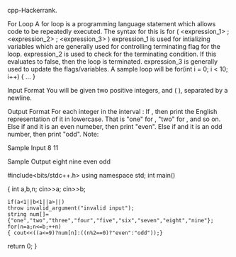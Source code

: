 cpp-Hackerrank.

For Loop
A for loop is a programming language statement which allows code to be repeatedly executed.
The syntax for this is
for ( <expression_1> ; <expression_2> ; <expression_3> )
<statement>
expression_1 is used for intializing variables which are generally used for controlling terminating flag
for the loop.
expression_2 is used to check for the terminating condition. If this evaluates to false, then the loop is
terminated.
expression_3 is generally used to update the flags/variables.
A sample loop will be
for(int i = 0; i < 10; i++) {
...
}
                      
Input Format
You will be given two positive integers, and ( ), separated by a newline.
                      
Output Format
For each integer in the interval :
If , then print the English representation of it in lowercase. That is "one" for , "two" for ,
and so on.
Else if and it is an even numeber, then print "even".
Else if and it is an odd number, then print "odd".
Note:
                      
Sample Input
8
11
                      
Sample Output
eight
nine
even
odd
                      
                      
  
                      
                      
#include<bits/stdc++.h>
  using namespace std;
  int main()
 
  {
    int a,b,n;
    cin>>a;
    cin>>b;
    
    if(a<1||b<1||a>||)
    throw invalid_argument("invalid input");
    string num[]={"one","two","three","four","five","six","seven","eight","nine"};
    for(n=a;n<=b;++n)
    { cout<<((a<=9)?num[n]:((n%2==0)?"even":"odd"));}
  return 0;
  }
